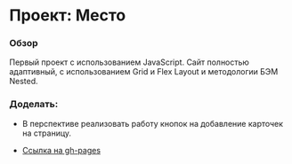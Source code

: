 # Проект: Место

### Обзор

Первый проект с использованием JavaScript. Сайт полностью адаптивный, с использованием Grid и Flex Layout и методологии БЭМ Nested.

### Доделать:
* В перспективе реализовать работу кнопок на добавление карточек на страницу.

* [Ссылка на gh-pages](https://deniskut.github.io/mesto/index.html)
